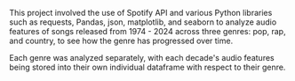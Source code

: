 This project involved the use of Spotify API and various Python libraries such as requests, Pandas, json, matplotlib, and seaborn to analyze audio features of songs released from 1974 - 2024 across three genres: pop, rap, and country, to see how the genre has progressed over time. 

Each genre was analyzed separately, with each decade's audio features being stored into their own individual dataframe with respect to their genre. 
